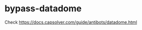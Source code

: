 # bypass-datadome
Check https://docs.capsolver.com/guide/antibots/datadome.html
                                                                        